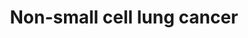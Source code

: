 ---
annotations:
- type: Pathway Ontology
  value: lung cancer pathway
- type: Pathway Ontology
  value: disease pathway
- type: Cell Type Ontology
  value: bronchial epithelial cell
- type: Pathway Ontology
  value: cancer pathway
- type: Disease Ontology
  value: lung cancer
authors:
- Khanspers
- AlexanderPico
- Egonw
- Fehrhart
- Finterly
description: 'Non-small cell lung cancer (NSCLC) represents 85% of lung cancer and
  is defined as any type of epithelial lung cancer that is NOT small cell carcinoma,
  including squamous cell (SCC), adeno (AC) and large-cell carcinoma.  Mutations in
  NSCLC:  * KRAS (mutated in ~29% of NSCLC patients) inactivates its GTPase activity
  and the p21-RAS protein continuously transmits growth signals to the nucleus.  *
  Mutations or overexpression of EGFR (~22% of NSCLC patients) leads to increased
  proliferation.  * The abnormal fusion of EML4-ALK (~5% of NSCLC patients) leads
  to constitutive ALK activation, which causes cell proliferation, invasion, and inhibition
  of apoptosis.  * Inactivating mutation of p53 (~50% of NSCLC patients) leads to
  reduced apoptosis and proliferation.  * The protein encoded by the p16INK4a, CDKN2A,
  inhibits formation of CDK-cyclin-D complexes by competitive binding of CDK4 and
  CDK6. p16INK4a is mutated in ~12% of NSCLC patients, which leads to a loss of this
  inhibitory effect. * RARB is a nuclear retinoic acid receptor whose function is
  often lost in NSCLC, leading to a loss of cell growth control.'
last-edited: 2021-06-23
organisms:
- Homo sapiens
redirect_from:
- /index.php/Pathway:WP4255
- /instance/WP4255
schema-jsonld:
- '@context': https://schema.org/
  '@id': https://wikipathways.github.io/pathways/WP4255.html
  '@type': Dataset
  creator:
    '@type': Organization
    name: WikiPathways
  description: 'Non-small cell lung cancer (NSCLC) represents 85% of lung cancer and
    is defined as any type of epithelial lung cancer that is NOT small cell carcinoma,
    including squamous cell (SCC), adeno (AC) and large-cell carcinoma.  Mutations
    in NSCLC:  * KRAS (mutated in ~29% of NSCLC patients) inactivates its GTPase activity
    and the p21-RAS protein continuously transmits growth signals to the nucleus.  *
    Mutations or overexpression of EGFR (~22% of NSCLC patients) leads to increased
    proliferation.  * The abnormal fusion of EML4-ALK (~5% of NSCLC patients) leads
    to constitutive ALK activation, which causes cell proliferation, invasion, and
    inhibition of apoptosis.  * Inactivating mutation of p53 (~50% of NSCLC patients)
    leads to reduced apoptosis and proliferation.  * The protein encoded by the p16INK4a,
    CDKN2A, inhibits formation of CDK-cyclin-D complexes by competitive binding of
    CDK4 and CDK6. p16INK4a is mutated in ~12% of NSCLC patients, which leads to a
    loss of this inhibitory effect. * RARB is a nuclear retinoic acid receptor whose
    function is often lost in NSCLC, leading to a loss of cell growth control.'
  keywords:
  - FHIT
  - PIK3CB
  - 'Calcium Signaling '
  - Ca2+
  - pimasertib
  - CDK4
  - FOXO3
  - BAX
  - POLK
  - DAG
  - DDB2
  - omacetaxine mepesuccinate
  - CASP3
  - GRB2
  - SOS1
  - TP53
  - ALK
  - PRKCG
  - PLCG2
  - Pathway
  - RXRA
  - PIK3R2
  - STK4
  - 'p53 Signaling '
  - PRKCB
  - binimetinib
  - STAT5A
  - PIP3
  - JAK3
  - E2F1
  - PIK3CD
  - ARAF
  - CCND1
  - RARB
  - trametinib
  - EML4
  - MAP2K2
  - RXRB
  - CASP9
  - BAD
  - SOS2
  - KRAS
  - STAT5B
  - GADD45B
  - 'Ras Signaling '
  - Retinoic acid
  - CDK6
  - BID
  - MAPK3
  - CDKN1A
  - PIK3R1
  - TGFA
  - PLCG1
  - HRAS
  - CRABP1
  - selumetinib
  - EGF
  - PIK3R3
  - STAT3
  - AKT1
  - GADD45A
  - CYCS
  - ERBB2
  - Cell Cycle
  - 'PI3K-Akt Signaling '
  - RASSF5
  - MAPK1
  - E2F2
  - IP3
  - E2F3
  - EGFR
  - RASSF1
  - BAK1
  - PRKCA
  - AKT2
  - RB1
  - PIK3CA
  - BRAF
  - RXRG
  - CASP8
  - AKT3
  - NRAS
  - GADD45G
  - CRABP2
  - PDK1
  - cobimetinib
  - MAP2K1
  - CDKN2A
  - RAF1
  license: CC0
  name: Non-small cell lung cancer
seo: CreativeWork
title: Non-small cell lung cancer
wpid: WP4255
---